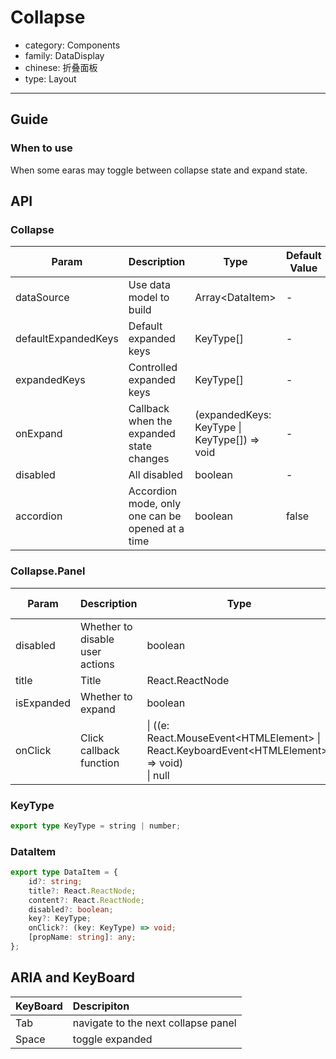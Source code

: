 # Collapse

-   category: Components
-   family: DataDisplay
-   chinese: 折叠面板
-   type: Layout

---

## Guide

### When to use

When some earas may toggle between collapse state and expand state.

## API

### Collapse

| Param               | Description                                      | Type                                         | Default Value | Required |
| ------------------- | ------------------------------------------------ | -------------------------------------------- | ------------- | -------- |
| dataSource          | Use data model to build                          | Array\<DataItem>                             | -             |          |
| defaultExpandedKeys | Default expanded keys                            | KeyType[]                                    | -             |          |
| expandedKeys        | Controlled expanded keys                         | KeyType[]                                    | -             |          |
| onExpand            | Callback when the expanded state changes         | (expandedKeys: KeyType \| KeyType[]) => void | -             |          |
| disabled            | All disabled                                     | boolean                                      | -             |          |
| accordion           | Accordion mode, only one can be opened at a time | boolean                                      | false         |          |

### Collapse.Panel

| Param      | Description                     | Type                                                                                               | Default Value | Required |
| ---------- | ------------------------------- | -------------------------------------------------------------------------------------------------- | ------------- | -------- |
| disabled   | Whether to disable user actions | boolean                                                                                            | -             |          |
| title      | Title                           | React.ReactNode                                                                                    | -             |          |
| isExpanded | Whether to expand               | boolean                                                                                            | false         |          |
| onClick    | Click callback function         | \| ((e: React.MouseEvent\<HTMLElement> \| React.KeyboardEvent\<HTMLElement>) => void)<br/> \| null | -             |          |

### KeyType

```typescript
export type KeyType = string | number;
```

### DataItem

```typescript
export type DataItem = {
    id?: string;
    title?: React.ReactNode;
    content?: React.ReactNode;
    disabled?: boolean;
    key?: KeyType;
    onClick?: (key: KeyType) => void;
    [propName: string]: any;
};
```

## ARIA and KeyBoard

| KeyBoard | Descripiton                         |
| :------- | :---------------------------------- |
| Tab      | navigate to the next collapse panel |
| Space    | toggle expanded                     |
